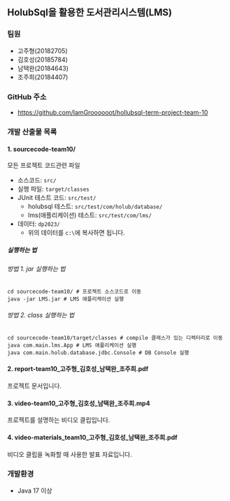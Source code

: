 ## HolubSql을 활용한 도서관리시스템(LMS)

### 팀원
 - 고주형(20182705)
 - 김호성(20185784)
 - 남택완(20184643)
 - 조주희(20184407)

### GitHub 주소
 - https://github.com/IamGroooooot/hollubsql-term-project-team-10

### 개발 산출물 목록

#### 1. sourcecode-team10/
모든 프로젝트 코드관련 파일

- 소스코드: `src/`
- 실행 파일: `target/classes`
- JUnit 테스트 코드: `src/test/`
  - holubsql 테스트: `src/test/com/holub/database/`
  - lms(애플리케이션) 테스트: `src/test/com/lms/`
- 데이터: `dp2023/`
  - 위의 데이터를 `c:\`에 복사하면 됩니다.

##### 실행하는 법
###### 방법 1. jar 실행하는 법
```
cd sourcecode-team10/ # 프로젝트 소스코드로 이동
java -jar LMS.jar # LMS 애플리케이션 실행
```

###### 방법 2. class 실행하는 법
```
cd sourcecode-team10/target/classes # compile 클래스가 있는 디렉터리로 이동
java com.main.lms.App # LMS 애플리케이션 실행
java com.main.holub.database.jdbc.Console # DB Console 실행
```

#### 2. report-team10_고주형_김호성_남택완_조주희.pdf
프로젝트 문서입니다.

#### 3. video-team10_고주형_김호성_남택완_조주희.mp4
프로젝트를 설명하는 비디오 클립입니다.

#### 4. video-materials_team10_고주형_김호성_남택완_조주희.pdf
비디오 클립을 녹화할 때 사용한 발표 자료입니다.

### 개발환경
- Java 17 이상
